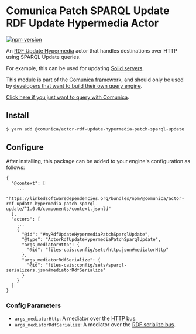 # Comunica Patch SPARQL Update RDF Update Hypermedia Actor

[![npm version](https://badge.fury.io/js/%40comunica%2Factor-rdf-update-hypermedia-patch-sparql-update.svg)](https://www.npmjs.com/package/@comunica/actor-rdf-update-hypermedia-patch-sparql-update)

An [RDF Update Hypermedia](https://github.com/comunica/comunica/tree/master/packages/bus-rdf-update-hypermedia) actor
that handles destinations over HTTP using SPARQL Update queries.

For example, this can be used for updating [Solid servers](https://github.com/solid/solid-spec/blob/master/api-rest.md#alternative-using-sparql-1).

This module is part of the [Comunica framework](https://github.com/comunica/comunica),
and should only be used by [developers that want to build their own query engine](https://comunica.dev/docs/modify/).

[Click here if you just want to query with Comunica](https://comunica.dev/docs/query/).

## Install

```bash
$ yarn add @comunica/actor-rdf-update-hypermedia-patch-sparql-update
```

## Configure

After installing, this package can be added to your engine's configuration as follows:
```text
{
  "@context": [
    ...
    "https://linkedsoftwaredependencies.org/bundles/npm/@comunica/actor-rdf-update-hypermedia-patch-sparql-update/^1.0.0/components/context.jsonld"  
  ],
  "actors": [
    ...
    {
      "@id": "#myRdfUpdateHypermediaPatchSparqlUpdate",
      "@type": "ActorRdfUpdateHypermediaPatchSparqlUpdate",
      "args_mediatorHttp": {
        "@id": "files-cais:config/sets/http.json#mediatorHttp"
      },
      "args_mediatorRdfSerialize": {
        "@id": "files-cais:config/sets/sparql-serializers.json#mediatorRdfSerialize"
      }
    }
  ]
}
```

### Config Parameters

* `args_mediatorHttp`: A mediator over the [HTTP bus](https://github.com/comunica/comunica/tree/master/packages/bus-http).
* `args_mediatorRdfSerialize`: A mediator over the [RDF serialize bus](https://github.com/comunica/comunica/tree/master/packages/bus-rdf-serialize).
